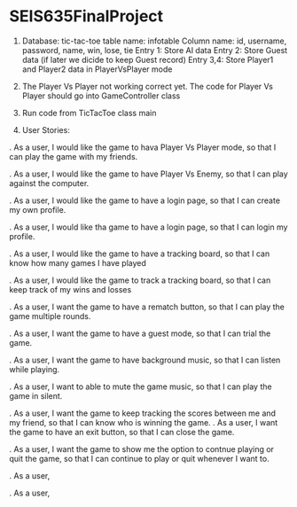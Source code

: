 # SEIS635FinalProject

1. Database: tic-tac-toe
  table name: infotable
  Column name: id, username, password, name, win, lose, tie
  Entry 1: Store AI data
  Entry 2: Store Guest data (if later we dicide to keep Guest record)
  Entry 3,4: Store Player1 and Player2 data in PlayerVsPlayer mode
  
2. The Player Vs Player not working correct yet. The code for Player Vs Player should go into GameController class

3. Run code from TicTacToe class main

4. User Stories:

  . As a user, I would like the game to hava Player Vs Player mode, so that I can play the game with my friends.
  
  . As a user, I would like the game to have Player Vs Enemy, so that I can play against the computer.
 
  . As a user, I would like the game to have a login page, so that I can create my own profile.
  
  . As a user, I would like tha game to have a login page, so that I can login my profile.
  
  . As a user, I would like the game to have a tracking board, so that I can know how many games I have played
  
  . As a user, I would like the game to track a tracking board, so that I can keep track of my wins and losses
  
  . As a user, I want the game to have a rematch button, so that I can play the game multiple rounds.
  
  . As a user, I want the game to have a guest mode, so that I can trial the game.
  
  . As a user, I want the game to have background music, so that I can listen while playing. 
  
  . As a user, I want to able to mute the game music, so that I can play the game in silent.
  
  . As a user, I want the game to keep tracking the scores between me and my friend, so that I can know who is winning the game.
  . As a user, I want the game to have an exit button, so that I can close the game.
  
  . As a user, I want the game to show me the option to contnue playing or quit the game, so that I can continue to play or quit whenever I want to.
  
  . As a user,
  
  . As a user, 
  

  

  
